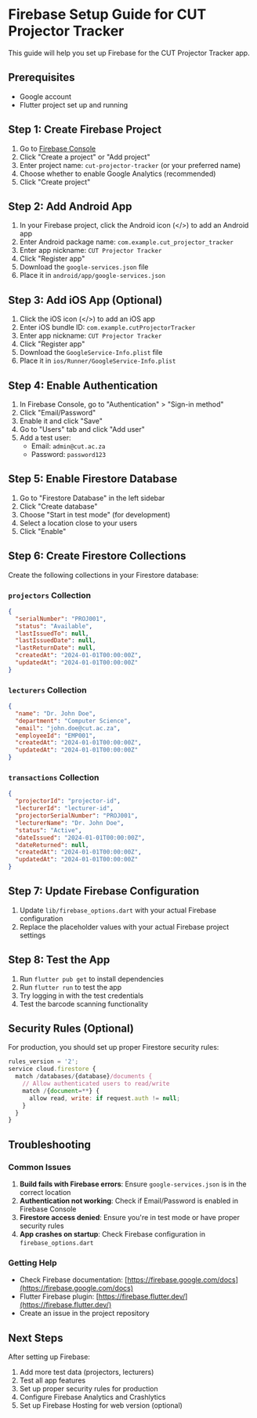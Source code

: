 # Firebase Setup Guide for CUT Projector Tracker

This guide will help you set up Firebase for the CUT Projector Tracker app.

## Prerequisites

- Google account
- Flutter project set up and running

## Step 1: Create Firebase Project

1. Go to [Firebase Console](https://console.firebase.google.com/)
2. Click "Create a project" or "Add project"
3. Enter project name: `cut-projector-tracker` (or your preferred name)
4. Choose whether to enable Google Analytics (recommended)
5. Click "Create project"

## Step 2: Add Android App

1. In your Firebase project, click the Android icon (</>) to add an Android app
2. Enter Android package name: `com.example.cut_projector_tracker`
3. Enter app nickname: `CUT Projector Tracker`
4. Click "Register app"
5. Download the `google-services.json` file
6. Place it in `android/app/google-services.json`

## Step 3: Add iOS App (Optional)

1. Click the iOS icon (</>) to add an iOS app
2. Enter iOS bundle ID: `com.example.cutProjectorTracker`
3. Enter app nickname: `CUT Projector Tracker`
4. Click "Register app"
5. Download the `GoogleService-Info.plist` file
6. Place it in `ios/Runner/GoogleService-Info.plist`

## Step 4: Enable Authentication

1. In Firebase Console, go to "Authentication" > "Sign-in method"
2. Click "Email/Password"
3. Enable it and click "Save"
4. Go to "Users" tab and click "Add user"
5. Add a test user:
   - Email: `admin@cut.ac.za`
   - Password: `password123`

## Step 5: Enable Firestore Database

1. Go to "Firestore Database" in the left sidebar
2. Click "Create database"
3. Choose "Start in test mode" (for development)
4. Select a location close to your users
5. Click "Enable"

## Step 6: Create Firestore Collections

Create the following collections in your Firestore database:

### `projectors` Collection
```json
{
  "serialNumber": "PROJ001",
  "status": "Available",
  "lastIssuedTo": null,
  "lastIssuedDate": null,
  "lastReturnDate": null,
  "createdAt": "2024-01-01T00:00:00Z",
  "updatedAt": "2024-01-01T00:00:00Z"
}
```

### `lecturers` Collection
```json
{
  "name": "Dr. John Doe",
  "department": "Computer Science",
  "email": "john.doe@cut.ac.za",
  "employeeId": "EMP001",
  "createdAt": "2024-01-01T00:00:00Z",
  "updatedAt": "2024-01-01T00:00:00Z"
}
```

### `transactions` Collection
```json
{
  "projectorId": "projector-id",
  "lecturerId": "lecturer-id",
  "projectorSerialNumber": "PROJ001",
  "lecturerName": "Dr. John Doe",
  "status": "Active",
  "dateIssued": "2024-01-01T00:00:00Z",
  "dateReturned": null,
  "createdAt": "2024-01-01T00:00:00Z",
  "updatedAt": "2024-01-01T00:00:00Z"
}
```

## Step 7: Update Firebase Configuration

1. Update `lib/firebase_options.dart` with your actual Firebase configuration
2. Replace the placeholder values with your actual Firebase project settings

## Step 8: Test the App

1. Run `flutter pub get` to install dependencies
2. Run `flutter run` to test the app
3. Try logging in with the test credentials
4. Test the barcode scanning functionality

## Security Rules (Optional)

For production, you should set up proper Firestore security rules:

```javascript
rules_version = '2';
service cloud.firestore {
  match /databases/{database}/documents {
    // Allow authenticated users to read/write
    match /{document=**} {
      allow read, write: if request.auth != null;
    }
  }
}
```

## Troubleshooting

### Common Issues

1. **Build fails with Firebase errors**: Ensure `google-services.json` is in the correct location
2. **Authentication not working**: Check if Email/Password is enabled in Firebase Console
3. **Firestore access denied**: Ensure you're in test mode or have proper security rules
4. **App crashes on startup**: Check Firebase configuration in `firebase_options.dart`

### Getting Help

- Check Firebase documentation: [https://firebase.google.com/docs](https://firebase.google.com/docs)
- Flutter Firebase plugin: [https://firebase.flutter.dev/](https://firebase.flutter.dev/)
- Create an issue in the project repository

## Next Steps

After setting up Firebase:

1. Add more test data (projectors, lecturers)
2. Test all app features
3. Set up proper security rules for production
4. Configure Firebase Analytics and Crashlytics
5. Set up Firebase Hosting for web version (optional)


